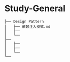 # Study-General

```
├── Design Pattern
│   ├── 依赖注入模式.md
│   ├── 
│   └── 
├── 
│   ├── 
│   ├── 
│   └── 
└── 
```
